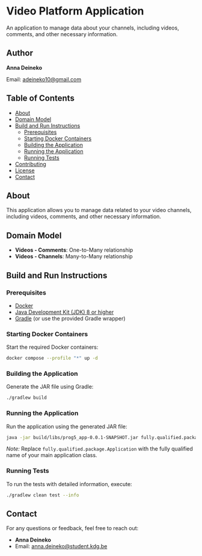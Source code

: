 # Video Platform Application

An application to manage data about your channels, including videos, comments, and other necessary information.

## Author

**Anna Deineko**

Email: [adeineko10@gmail.com](mailto:anna.deineko@student.kdg.be)

## Table of Contents

- [About](#about)
- [Domain Model](#domain-model)
- [Build and Run Instructions](#build-and-run-instructions)
    - [Prerequisites](#prerequisites)
    - [Starting Docker Containers](#starting-docker-containers)
    - [Building the Application](#building-the-application)
    - [Running the Application](#running-the-application)
    - [Running Tests](#running-tests)
- [Contributing](#contributing)
- [License](#license)
- [Contact](#contact)

## About

This application allows you to manage data related to your video channels, including videos, comments, and other necessary information.

## Domain Model

- **Videos - Comments**: One-to-Many relationship
- **Videos - Channels**: Many-to-Many relationship

## Build and Run Instructions

### Prerequisites

- [Docker](https://www.docker.com/get-started)
- [Java Development Kit (JDK) 8 or higher](https://www.oracle.com/java/technologies/downloads/)
- [Gradle](https://gradle.org/install/) (or use the provided Gradle wrapper)

### Starting Docker Containers

Start the required Docker containers:

```bash
docker compose --profile "*" up -d
```

### Building the Application

Generate the JAR file using Gradle:

```bash
./gradlew build
```

### Running the Application

Run the application using the generated JAR file:

```bash
java -jar build/libs/prog5_app-0.0.1-SNAPSHOT.jar fully.qualified.package.Application
```

*Note:* Replace `fully.qualified.package.Application` with the fully qualified name of your main application class.

### Running Tests

To run the tests with detailed information, execute:

```bash
./gradlew clean test --info
```

## Contact

For any questions or feedback, feel free to reach out:

- **Anna Deineko**
- Email: [anna.deineko@student.kdg.be](mailto:anna.deineko@student.kdg.be)